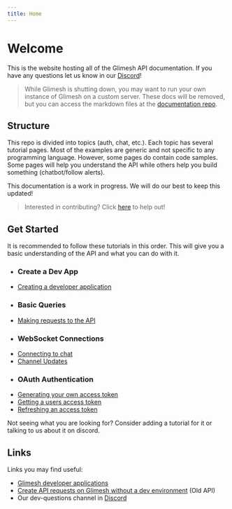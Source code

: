 ```yaml
---
title: Home
---
```


# Welcome

This is the website hosting all of the Glimesh API documentation.  If you have any questions let us know in our [Discord](https://glimesh.tv/s/discord)!

> While Glimesh is shutting down, you may want to run your own instance of Glimesh on a custom server. These docs will be removed, but you can access the markdown files at the [documentation repo](https://github.com/Glimesh/api-docs).

## Structure

This repo is divided into topics (auth, chat, etc.). Each topic has several tutorial pages. Most of the examples are generic and not specific to any programming language. However, some pages do contain code samples.
Some pages will help you understand the API while others help you build something (chatbot/follow alerts).

This documentation is a work in progress. We will do our best to keep this updated!

> Interested in contributing? Click [here](docs/contributing) to help out!

## Get Started

It is recommended to follow these tutorials in this order. This will give you a basic understanding of the API and what you can do with it.

- ### Create a Dev App
- [Creating a developer application](docs/dev-app/)
- ### Basic Queries
- [Making requests to the API](docs/api/query-api/basic-query/)
- ### WebSocket Connections
- [Connecting to chat](docs/chat/websockets/)
- [Channel Updates](docs/live-updates/channels/)
- ### OAuth Authentication
- [Generating your own access token](docs/authentication/accesstoken/clientcredentials/)
- [Getting a users access token](docs/authentication/accesstoken/accesstoken/)
- [Refreshing an access token](docs/authentication/refreshtoken/refreshtoken/)

Not seeing what you are looking for? Consider adding a tutorial for it or talking to us about it on discord.

## Links

Links you may find useful:
 - [Glimesh developer applications](https://glimesh.tv/users/settings/applications)
 - [Create API requests on Glimesh without a dev environment](docs/api/api-explorer) (Old API)
 - Our dev-questions channel in [Discord](https://glimesh.tv/s/discord)